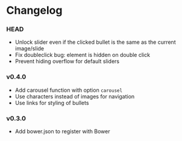 # Changelog

### HEAD
* Unlock slider even if the clicked bullet is the same as the current image/slide
* Fix doubleclick bug: element is hidden on double click
* Prevent hiding overflow for default sliders

### v0.4.0
* Add carousel function with option `carousel`
* Use characters instead of images for navigation
* Use links for styling of bullets

### v0.3.0
* Add bower.json to register with Bower
